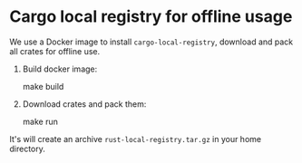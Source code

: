 # Cargo local registry for offline usage

We use a Docker image to install `cargo-local-registry`, download and pack all crates for offline use.


1. Build docker image:

    make build

2. Download crates and pack them:

    make run


It's will create an archive `rust-local-registry.tar.gz` in your home directory.

